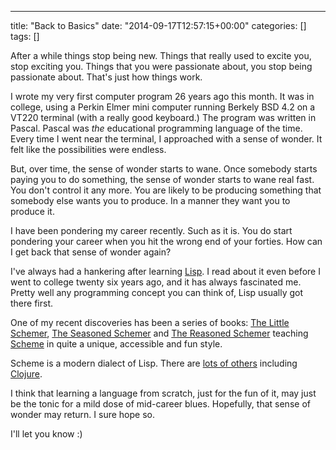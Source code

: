 ---
title: "Back to Basics"
date: "2014-09-17T12:57:15+00:00"
categories: []
tags: []

After a while things stop being new. Things that really used to excite you, stop exciting you. Things that you were passionate about, you stop being passionate about. That's just how things work.

I wrote my very first computer program 26 years ago this month. It was in college, using a Perkin Elmer mini computer running Berkely BSD 4.2 on a VT220 terminal (with a really good keyboard.) The program was written in Pascal. Pascal was <em>the</em> educational programming language of the time. Every time I went near the terminal, I approached with a sense of wonder. It felt like the possibilities were endless.

But, over time, the sense of wonder starts to wane. Once somebody starts paying you to do something, the sense of wonder starts to wane real fast. You don't control it any more. You are likely to be producing something that somebody else wants you to produce. In a manner they want you to produce it.

I have been pondering my career recently. Such as it is. You do start pondering your career when you hit the wrong end of your forties. How can I get back that sense of wonder again?

I've always had a hankering after learning <a href="http://en.wikipedia.org/wiki/Lisp_%28programming_language%29">Lisp</a>. I read about it even before I went to college twenty six years ago, and it has always fascinated me. Pretty well any programming concept you can think of, Lisp usually got there first.

One of my recent discoveries has been a series of books: <a href="http://mitpress.mit.edu/books/little-schemer">The Little Schemer</a>, <a href="http://mitpress.mit.edu/books/seasoned-schemer">The Seasoned Schemer</a> and <a href="http://mitpress.mit.edu/books/reasoned-schemer">The Reasoned Schemer</a> teaching <a href="http://en.wikipedia.org/wiki/Scheme_%28programming_language%29">Scheme</a> in quite a unique, accessible and fun style.

Scheme is a modern dialect of Lisp. There are <a href="http://en.wikipedia.org/wiki/Lisp_%28programming_language%29#Major_dialects">lots of others</a> including <a href="http://en.wikipedia.org/wiki/Clojure">Clojure</a>.

I think that learning a language from scratch, just for the fun of it, may just be the tonic for a mild dose of mid-career blues. Hopefully, that sense of wonder may return. I sure hope so.

I'll let you know :)
